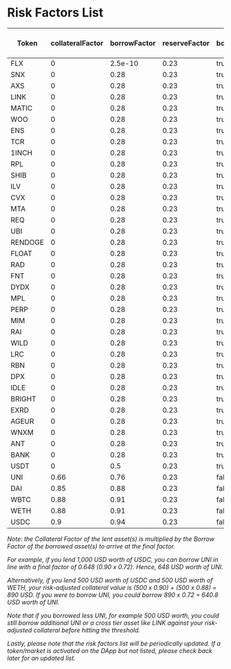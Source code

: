# Risk Factors List

| Token   | collateralFactor | borrowFactor | reserveFactor | borrowIsolated | crossBorrow | InterestRateModel | Uniswap V3 fee tier (%) |
| ------- | ---------------- | ------------ | ------------- | -------------- | ----------- | ----------------- | ----------------------- |
| FLX     | 0                | 2.5e-10      | 0.23          | true           | false       | Default           | 0.3                     |
| SNX     | 0                | 0.28         | 0.23          | true           | false       | Default           | 0.3                     |
| AXS     | 0                | 0.28         | 0.23          | true           | false       | Default           | 0.3                     |
| LINK    | 0                | 0.28         | 0.23          | true           | false       | Major             | 0.3                     |
| MATIC   | 0                | 0.28         | 0.23          | true           | false       | Default           | 0.3                     |
| WOO     | 0                | 0.28         | 0.23          | true           | false       | Default           | 0.3                     |
| ENS     | 0                | 0.28         | 0.23          | true           | false       | Default           | 0.3                     |
| TCR     | 0                | 0.28         | 0.23          | true           | false       | Default           | 0.3                     |
| 1INCH   | 0                | 0.28         | 0.23          | true           | false       | Default           | 0.3                     |
| RPL     | 0                | 0.28         | 0.23          | true           | false       | Default           | 0.3                     |
| SHIB    | 0                | 0.28         | 0.23          | true           | false       | Default           | 1                       |
| ILV     | 0                | 0.28         | 0.23          | true           | false       | Default           | 1                       |
| CVX     | 0                | 0.28         | 0.23          | true           | false       | Default           | 1                       |
| MTA     | 0                | 0.28         | 0.23          | true           | false       | Default           | 0.3                     |
| REQ     | 0                | 0.28         | 0.23          | true           | false       | Default           | 0.3                     |
| UBI     | 0                | 0.28         | 0.23          | true           | false       | Default           | 1                       |
| RENDOGE | 0                | 0.28         | 0.23          | true           | false       | Default           | 0.3                     |
| FLOAT   | 0                | 0.28         | 0.23          | true           | false       | Default           | 0.3                     |
| RAD     | 0                | 0.28         | 0.23          | true           | false       | Default           | 0.3                     |
| FNT     | 0                | 0.28         | 0.23          | true           | false       | Default           | 1                       |
| DYDX    | 0                | 0.28         | 0.23          | true           | false       | Default           | 0.3                     |
| MPL     | 0                | 0.28         | 0.23          | true           | false       | Default           | 0.3                     |
| PERP    | 0                | 0.28         | 0.23          | true           | false       | Default           | 0.3                     |
| MIM     | 0                | 0.28         | 0.23          | true           | false       | Default           | 1                       |
| RAI     | 0                | 0.28         | 0.23          | true           | false       | Default           | 0.3                     |
| WILD    | 0                | 0.28         | 0.23          | true           | false       | Default           | 0.3                     |
| LRC     | 0                | 0.28         | 0.23          | true           | false       | Default           | 0.3                     |
| RBN     | 0                | 0.28         | 0.23          | true           | false       | Default           | 1                       |
| DPX     | 0                | 0.28         | 0.23          | true           | false       | Default           | 1                       |
| IDLE    | 0                | 0.28         | 0.23          | true           | false       | Default           | 0.3                     |
| BRIGHT  | 0                | 0.28         | 0.23          | true           | false       | Default           | 0.3                     |
| EXRD    | 0                | 0.28         | 0.23          | true           | false       | Default           | 1                       |
| AGEUR   | 0                | 0.28         | 0.23          | true           | false       | Default           | 0.3                     |
| WNXM    | 0                | 0.28         | 0.23          | true           | false       | Default           | 1                       |
| ANT     | 0                | 0.28         | 0.23          | true           | false       | Default           | 1                       |
| BANK    | 0                | 0.28         | 0.23          | true           | false       | Default           | 0.3                     |
| USDT    | 0                | 0.5          | 0.23          | true           | false       | Stable            | 0.3                     |
| UNI     | 0.66             | 0.76         | 0.23          | false          | true        | Major             | 0.3                     |
| DAI     | 0.85             | 0.88         | 0.23          | false          | true        | Stable            | 0.3                     |
| WBTC    | 0.88             | 0.91         | 0.23          | false          | true        | 2000503           | 0.3                     |
| WETH    | 0.88             | 0.91         | 0.23          | false          | true        | Default           | Pegged                  |
| USDC    | 0.9              | 0.94         | 0.23          | false          | true        | Stable            | 0.3                     |

_Note: the Collateral Factor of the lent asset(s) is multiplied by the Borrow Factor of the borrowed asset(s) to arrive at the final factor._

_For example, if you lend 1,000 USD worth of USDC, you can borrow UNI in line with a final factor of 0.648 (0.90 x 0.72). Hence, 648 USD worth of UNI._

_Alternatively, if you lend 500 USD worth of USDC and 500 USD worth of WETH, your risk-adjusted collateral value is (500 x 0.90) + (500 x 0.88) = 890 USD. If you were to borrow UNI, you could borrow 890 x 0.72 = 640.8 USD worth of UNI._

_Note that if you borrowed less UNI, for example 500 USD worth, you could still borrow additional UNI or a cross tier asset like LINK against your risk-adjusted collateral before hitting the threshold._

_Lastly, please note that the risk factors list will be periodically updated. If a token/market is activated on the DApp but not listed, please check back later for an updated list._
